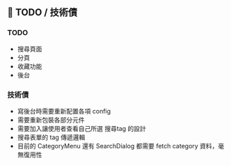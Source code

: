 ## 📌 TODO / 技術債

### TODO

- 搜尋頁面
- 分頁
- 收藏功能
- 後台

### 技術債

- 寫後台時需要重新配置各項 config
- 需要重新包裝各部分元件
- 需要加入讓使用者查看自己所選 搜尋tag 的設計
- 搜尋表單的 tag 傳遞邏輯
- 目前的 CategoryMenu 還有 SearchDialog 都需要 fetch category 資料，毫無復用性
